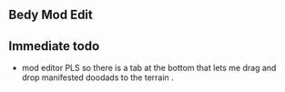 

## Bedy Mod Edit 



## Immediate todo 
 
 
- mod editor PLS so there is a tab at the bottom that lets me drag and drop manifested doodads to the terrain . 